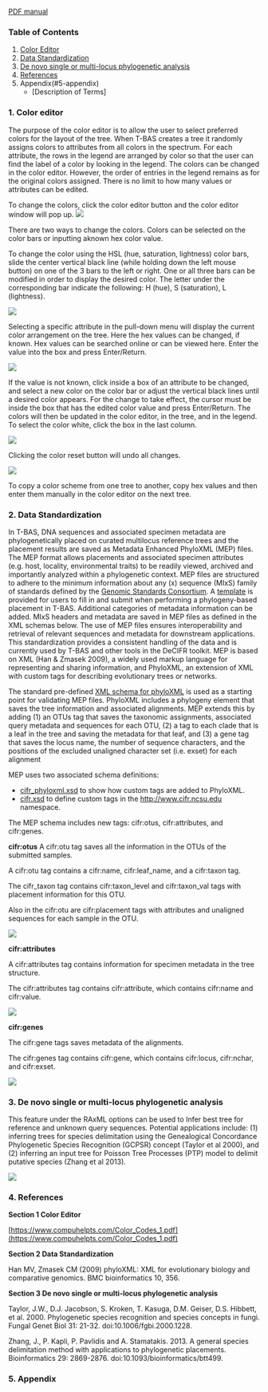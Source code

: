 [PDF manual](data/tbas-documentation/TBAS_User_Manual_v2.2-01-03-20.pdf)

### Table of Contents
1. [Color Editor](#1-color-editor)
2. [Data Standardization](#2-data-standardization)
3. [De novo single or multi-locus phylogenetic analysis](#3-de-novo-single-or-multi-locus-phylogenetic-analysis)
4. [References](#4-references)
5. Appendix(#5-appendix)
    - [Description of Terms]



### 1. Color editor

The purpose of the color editor is to allow the user to select preferred colors for the layout of the tree. When T-BAS creates a tree it randomly assigns colors to attributes from all colors in the spectrum. For each attribute, the rows in the legend are arranged by color so that the user can find the label of a color by looking in the legend. The colors can be changed in the color editor. However, the order of entries in the legend remains as for the original colors assigned. There is no limit to how many values or attributes can be edited.

To change the colors, click the color editor button and the color editor window will pop up.
![](images/tbas-documentation/color_editor1.png)

There are two ways to change the colors. Colors can be selected on the color bars or inputting aknown hex color value.

To change the color using the HSL (hue, saturation, lightness) color bars, slide the center vertical black line (while holding down the left mouse button) on one of the 3 bars to the left or right. One or all three bars can be modified in order to display the desired color. The letter under the corresponding bar indicate the following: H (hue), S (saturation), L (lightness).

![](images/tbas-documentation/color_editor2.png)

Selecting a specific attribute in the pull-down menu will display the current color arrangement on the tree. Here the hex values can be changed, if known. Hex values can be searched online or can be viewed here. Enter the value into the box and press Enter/Return.

![](images/tbas-documentation/color_editor3.png)

If the value is not known, click inside a box of an attribute to be changed, and select a new color on the color bar or adjust the vertical black lines until a desired color appears. For the change to take effect, the cursor must be inside the box that has the edited color value and press Enter/Return. The colors will then be updated in the color editor, in the tree, and in the legend. To select the color white, click the box in the last column.

![](images/tbas-documentation/color_editor4.png)

Clicking the color reset button will undo all changes.

![](images/tbas-documentation/color_editor5.png)

To copy a color scheme from one tree to another, copy hex values and then enter them manually in the color editor on the next tree.

### 2. Data Standardization

In T-BAS, DNA sequences and associated specimen metadata are phylogenetically placed on curated multilocus reference trees and the placement results are saved as Metadata Enhanced PhyloXML (MEP) files. The MEP format allows placements and associated specimen attributes (e.g. host, locality, environmental traits) to be readily viewed, archived and importantly analyzed within a phylogenetic context. MEP files are structured to adhere to the minimum information about any (x) sequence (MIxS) family of standards defined by the [Genomic Standards Consortium](https://press3.mcs.anl.gov/gensc/). A [template](https://decifr.hpc.ncsu.edu/schemas/specimen_metadata_MIxS_definitions.csv) is provided for users to fill in and submit when performing a phylogeny-based placement in T-BAS. Additional categories of metadata information can be added. MIxS headers and metadata are saved in MEP files as defined in the XML schemas below. The use of MEP files ensures interoperability and retrieval of relevant sequences and metadata for downstream applications. This standardization provides a consistent handling of the data and is currently used by T-BAS and other tools in the DeCIFR toolkit. MEP is based on XML (Han & Zmasek 2009), a widely used markup language for representing and sharing information, and PhyloXML, an extension of XML with custom tags for describing evolutionary trees or networks.

The standard pre-defined [XML schema for phyloXML](http://www.phyloxml.org/1.20/phyloxml.xsd) is used as a starting point for validating MEP files. PhyloXML includes a phylogeny element that saves the tree information and associated alignments. MEP extends this by adding (1) an OTUs tag that saves the taxonomic assignments, associated query metadata and sequences for each OTU, (2) a tag to each clade that is a leaf in the tree and saving the metadata for that leaf, and (3) a gene tag that saves the locus name, the number of sequence characters, and the positions of the excluded unaligned character set (i.e. exset) for each alignment

MEP uses two associated schema definitions:

- [cifr_phyloxml.xsd](https://decifr.hpc.ncsu.edu/schemas/cifr_phyloxml.xsd) to show how custom tags are added to PhyloXML.
- [cifr.xsd](https://decifr.hpc.ncsu.edu/schemas/cifr.xsd) to define custom tags in the http://www.cifr.ncsu.edu namespace.

The MEP schema includes new tags: cifr:otus, cifr:attributes, and cifr:genes.

**cifr:otus**
A cifr:otu tag saves all the information in the OTUs of the submitted samples.

A cifr:otu tag contains a cifr:name, cifr:leaf_name, and a cifr:taxon tag.

The cifr_taxon tag contains cifr:taxon_level and cifr:taxon_val tags with placement information for this OTU.

Also in the cifr:otu are cifr:placement tags with attributes and unaligned sequences for each sample in the OTU.

![](images/tbas-documentation/data_standardization1.png)

**cifr:attributes**

A cifr:attributes tag contains information for specimen metadata in the tree structure.

The cifr:attributes tag contains cifr:attribute, which contains cifr:name and cifr:value.

![](images/tbas-documentation/data_standardization2.png)

**cifr:genes**

The cifr:gene tags saves metadata of the alignments.

The cifr:genes tag contains cifr:gene, which contains cifr:locus, cifr:nchar, and cifr:exset.

![](images/tbas-documentation/data_standardization3.png)


### 3. De novo single or multi-locus phylogenetic analysis

This feature under the RAxML options can be used to Infer best tree for reference and unknown query sequences. Potential applications include: (1) inferring trees for species delimitation using the Genealogical Concordance Phylogenetic Species Recognition (GCPSR) concept (Taylor et al 2000), and (2) inferring an input tree for Poisson Tree Processes (PTP) model to delimit putative species (Zhang et al 2013).

![](images/tbas-documentation/de_novo_single_or_multi1.png)

### 4. References

**Section 1 Color Editor**

[https://www.compuhelpts.com/Color_Codes_1.pdf](https://www.compuhelpts.com/Color_Codes_1.pdf)

**Section 2 Data Standardization**

Han MV, Zmasek CM (2009) phyloXML: XML for evolutionary biology and comparative genomics. BMC bioinformatics 10, 356.

**Section 3 De novo single or multi-locus phylogenetic analysis** 

Taylor, J.W., D.J. Jacobson, S. Kroken, T. Kasuga, D.M. Geiser, D.S. Hibbett, et al. 2000. Phylogenetic species recognition and species concepts in fungi. Fungal Genet Biol 31: 21-32. doi:10.1006/fgbi.2000.1228.  

Zhang, J., P. Kapli, P. Pavlidis and A. Stamatakis. 2013. A general species delimitation method with applications to phylogenetic placements. Bioinformatics 29: 2869-2876. doi:10.1093/bioinformatics/btt499.

### 5. Appendix
